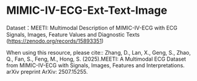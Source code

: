 # MIMIC-IV-ECG-Ext-Text-Image

Dataset：MEETI: Multimodal Description of MIMIC-IV-ECG with ECG Signals, Images, Feature Values and Diagnostic Texts (https://zenodo.org/records/15893351)

When using this resource, please cite:: Zhang, D., Lan, X., Geng, S., Zhao, Q., Fan, S., Feng, M., Hong, S. (2025).MEETI: A Multimodal ECG Dataset from MIMIC-IV-ECG with Signals, Images, Features and Interpretations. arXiv preprint  ArXiv: 2507.15255.
